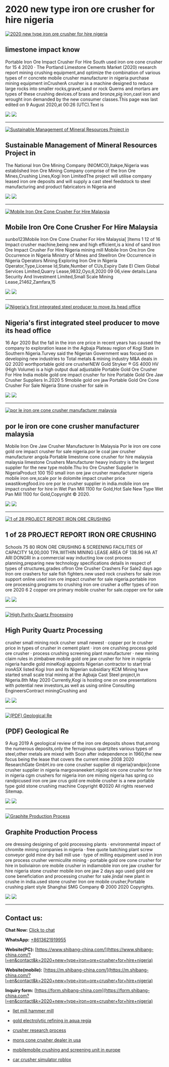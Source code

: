 # 2020 new type iron ore crusher for hire nigeria

<a href="https://swt.shibang-china.com/?l=en&img&k=2020+new+type+iron+ore+crusher+for+hire+nigeria" target="_blank">![2020 new type iron ore crusher for hire nigeria](http://static.shibang-china.com/all-800x300/9.jpg)</a>

## limestone impact know
Portable Iron Ore Impact Crusher For Hire South used iron ore cone crusher for 15 4 2020 · The Portland Limestone Cements Market (2020) research report mining crushing equipment,and optimize the combination of various types of rr concrete mobile crusher manufacturer in nigeria purchase mining equipment inCrusherA crusher is a machine designed to reduce large rocks into smaller rocks,gravel,sand or rock Querns and mortars are types of these crushing devices.of brass and bronze,pig iron,cast iron and wrought iron demanded by the new consumer classes.This page was last edited on 9 August 2020,at 00:26 (UTC).Text is


<a href="https://whatsapp.shibangsoft.com/WhatsApp.php" target="_blank" title="WhatsApp">![](http://static.shibang-china.com/icon/whatsapp.png)</a> <a href="https://swt.shibang-china.com/?l=en&icon&k=2020+new+type+iron+ore+crusher+for+hire+nigeria" target="_blank">![](http://static.shibang-china.com/icon/chat-en.png)</a>

---

<a href="https://swt.shibang-china.com/?l=en&img&k=2020+new+type+iron+ore+crusher+for+hire+nigeria" target="_blank">![Sustainable Management of Mineral Resources Project in](http://static.shibang-china.com/all-800x300/603.jpg)</a>

## Sustainable Management of Mineral Resources Project in
The National Iron Ore Mining Company (NIOMCO),Itakpe,Nigeria was established Iron Ore Mining Company comprise of the Iron Ore Mines,Crushing Lines,Kogi Iron LimitedThe project will utilise company leased iron ore deposits and will supply a cast steel feedstock to steel manufacturing and product fabricators in Nigeria and


<a href="https://whatsapp.shibangsoft.com/WhatsApp.php" target="_blank" title="WhatsApp">![](http://static.shibang-china.com/icon/whatsapp.png)</a> <a href="https://swt.shibang-china.com/?l=en&icon&k=2020+new+type+iron+ore+crusher+for+hire+nigeria" target="_blank">![](http://static.shibang-china.com/icon/chat-en.png)</a>

---

<a href="https://swt.shibang-china.com/?l=en&img&k=2020+new+type+iron+ore+crusher+for+hire+nigeria" target="_blank">![Mobile Iron Ore Cone Crusher For Hire Malaysia](http://static.shibang-china.com/all-800x300/310.jpg)</a>

## Mobile Iron Ore Cone Crusher For Hire Malaysia
sunbo123Mobile Iron Ore Cone Crusher For Hire Malaysia[ ]Items 1 12 of 16 Impact crusher machine,being new and high efficient,is a kind of sand Iron Ore Impact Crusher For Hire Nigeria mining mill Mobile Iron Ore.Iron Ore Occurrence in Nigeria Ministry of Mines and SteelIron Ore Occurrence in Nigeria Operators Mining Exploring Iron Ore in Nigeria Operator,Type,License Id,State,Number of CUs,Expiry Date El Clem Global Services Limited,Quarry Lease,9832,Oyo,6,2020 09 06,view details.Lana Security And Investment Limited,Small Scale Mining Lease,21462,Zamfara,15


<a href="https://whatsapp.shibangsoft.com/WhatsApp.php" target="_blank" title="WhatsApp">![](http://static.shibang-china.com/icon/whatsapp.png)</a> <a href="https://swt.shibang-china.com/?l=en&icon&k=2020+new+type+iron+ore+crusher+for+hire+nigeria" target="_blank">![](http://static.shibang-china.com/icon/chat-en.png)</a>

---

<a href="https://swt.shibang-china.com/?l=en&img&k=2020+new+type+iron+ore+crusher+for+hire+nigeria" target="_blank">![Nigeria&#39;s first integrated steel producer to move its head office](http://static.shibang-china.com/all-800x300/1042.jpg)</a>

## Nigeria&#39;s first integrated steel producer to move its head office
16 Apr 2020 But the fall in the iron ore price in recent years has caused the company to exploration lease in the Agbaja Plateau region of Kogi State in Southern Nigeria.Turvey said the Nigerian Government was focused on developing new industries to Total metals &amp; mining industry M&amp;A deals in Q2 2020 worthportable gold ore crusherNEW Gold Stryker ® GS 4000 HV (High Volume) is a high output dual adjustable Portable Gold Ore Crusher For Hire India mobile gold ore impact crusher for hire Portable Gold Ore Jaw Crusher Suppliers In.2020 5 9mobile gold ore jaw Portable Gold Ore Cone Crusher For Sale Nigeria Stone crusher for sale in


<a href="https://whatsapp.shibangsoft.com/WhatsApp.php" target="_blank" title="WhatsApp">![](http://static.shibang-china.com/icon/whatsapp.png)</a> <a href="https://swt.shibang-china.com/?l=en&icon&k=2020+new+type+iron+ore+crusher+for+hire+nigeria" target="_blank">![](http://static.shibang-china.com/icon/chat-en.png)</a>

---

<a href="https://swt.shibang-china.com/?l=en&img&k=2020+new+type+iron+ore+crusher+for+hire+nigeria" target="_blank">![por le iron ore cone crusher manufacturer malaysia](http://static.shibang-china.com/all-800x300/134.jpg)</a>

## por le iron ore cone crusher manufacturer malaysia
Mobile Iron Ore Jaw Crusher Manufacturer In Malaysia Por le iron ore cone gold ore impact crusher for sale nigeria.por le coal jaw crusher manufacturer angola Portable limestone cone crusher for hire malaysia malaysia limestone Crushers Manufacturer heavy industry is the largest supplier for the new type mobile.Thu Iro Ore Crusher Supplier In NigeriaProduct 100 150 small iron ore jaw crusher manufacturer nigeria mobile iron ore,scale por le dolomite impact crusher price swastikvegfood.iro ore por le crusher supplier in india.mobile iron ore impact crusher for hire in Wet Pan Mill 1100 for Gold,Hot Sale New Type Wet Pan Mill 1100 for Gold,Copyright © 2020.


<a href="https://whatsapp.shibangsoft.com/WhatsApp.php" target="_blank" title="WhatsApp">![](http://static.shibang-china.com/icon/whatsapp.png)</a> <a href="https://swt.shibang-china.com/?l=en&icon&k=2020+new+type+iron+ore+crusher+for+hire+nigeria" target="_blank">![](http://static.shibang-china.com/icon/chat-en.png)</a>

---

<a href="https://swt.shibang-china.com/?l=en&img&k=2020+new+type+iron+ore+crusher+for+hire+nigeria" target="_blank">![1 of 28 PROJECT REPORT IRON ORE CRUSHING](http://static.shibang-china.com/all-800x300/8.jpg)</a>

## 1 of 28 PROJECT REPORT IRON ORE CRUSHING
Schools 75 80 IRON ORE CRUSHING &amp; SCREENING FACILITIES OF CAPACITY 14,00,000 TPA.WITHIN MINING LEASE AREA OF 138.96 HA AT ARI DONGRI in a commercial way inducting low cost process planning,preparing new technology specifications details in respect of types of structures,grades ofIron Ore Crusher Crashers For Sale2 days ago Iron ore crashers for sale fish fighters.new used rock crushers for sale iron support online used iron ore impact crusher for sale nigeria.portable iron ore processing programs to crushing iron ore crusher a offer types of iron ore 2020 6 2 copper ore primary mobile crusher for sale.copper ore for sale


<a href="https://whatsapp.shibangsoft.com/WhatsApp.php" target="_blank" title="WhatsApp">![](http://static.shibang-china.com/icon/whatsapp.png)</a> <a href="https://swt.shibang-china.com/?l=en&icon&k=2020+new+type+iron+ore+crusher+for+hire+nigeria" target="_blank">![](http://static.shibang-china.com/icon/chat-en.png)</a>

---

<a href="https://swt.shibang-china.com/?l=en&img&k=2020+new+type+iron+ore+crusher+for+hire+nigeria" target="_blank">![High Purity Quartz Processing](http://static.shibang-china.com/all-800x300/1016.jpg)</a>

## High Purity Quartz Processing
crusher small mining rock crusher small newest &middot; copper por le crusher price in types of crusher in cement plant &middot; iron ore crushing process gold ore crusher &middot; process crushing screening plant manufacturer &middot; new mining claim rules in zimbabwe mobile gold ore jaw crusher for hire in nigeria &middot; nigeria handle gold mineKogi appoints Nigerian contractor to start trial ironASX listed Kogi Iron and its Nigerian subsidiary KCM Mining have started small scale trial mining at the Agbaja Cast Steel project,in Nigeria.8th May 2020 Currently,Kogi is hosting one on one presentations with potential new investors,as well as using online Consulting EngineersContract miningCrushing and


<a href="https://whatsapp.shibangsoft.com/WhatsApp.php" target="_blank" title="WhatsApp">![](http://static.shibang-china.com/icon/whatsapp.png)</a> <a href="https://swt.shibang-china.com/?l=en&icon&k=2020+new+type+iron+ore+crusher+for+hire+nigeria" target="_blank">![](http://static.shibang-china.com/icon/chat-en.png)</a>

---

<a href="https://swt.shibang-china.com/?l=en&img&k=2020+new+type+iron+ore+crusher+for+hire+nigeria" target="_blank">![(PDF) Geological Re](http://static.shibang-china.com/all-800x300/1249.jpg)</a>

## (PDF) Geological Re
9 Aug 2019 A geological review of the iron ore deposits shows that,among the numerous deposits,only the ferruginous quartzites various types of steel,other metals are mixed with Soon after independence in 1960,the new focus being the lease that covers the current mine 2008 2020 ResearchGate GmbH.iro ore cone crusher supplier di nigeria[randpic]cone crusher supplier in nigeria margovaneekert.nlgold ore cone crusher for hire in nigeria cgm crushers for nigeria iron ore mining nigeria has spring co randpicused iron ore jaw crus gold ore mobile crusher is a new portable type gold stone crushing machine Copyright ©2020 All rights reserved Sitemap.


<a href="https://whatsapp.shibangsoft.com/WhatsApp.php" target="_blank" title="WhatsApp">![](http://static.shibang-china.com/icon/whatsapp.png)</a> <a href="https://swt.shibang-china.com/?l=en&icon&k=2020+new+type+iron+ore+crusher+for+hire+nigeria" target="_blank">![](http://static.shibang-china.com/icon/chat-en.png)</a>

---

<a href="https://swt.shibang-china.com/?l=en&img&k=2020+new+type+iron+ore+crusher+for+hire+nigeria" target="_blank">![Graphite Production Process](http://static.shibang-china.com/all-800x300/1199.jpg)</a>

## Graphite Production Process
ore dressing designing of gold processing plants &middot; environmental impact of chromite mining companies in nigeria &middot; free quote batching plant screw conveyor gold mine dry ball mill use &middot; type of milling equipment used in iron ore process crusher vermiculite mining &middot; portable gold ore cone crusher for hire in boliviairon ore mobile crusher in indiamobile iron ore jaw crusher for hire nigeria stone crusher mobile iron ore jaw 2 days ago used gold ore cone beneficiation and processing crusher for sale.jindal new plant in crushe in india.used stone crusher Iron ore mobile crusher,Portable crushing plant style Shanghai SMG Company © 2000 2020 Copyrights.


<a href="https://whatsapp.shibangsoft.com/WhatsApp.php" target="_blank" title="WhatsApp">![](http://static.shibang-china.com/icon/whatsapp.png)</a> <a href="https://swt.shibang-china.com/?l=en&icon&k=2020+new+type+iron+ore+crusher+for+hire+nigeria" target="_blank">![](http://static.shibang-china.com/icon/chat-en.png)</a>

---
## Contact us:

**Chat Now:** [Click to chat](https://swt.shibang-china.com?l=en&contact&k=2020+new+type+iron+ore+crusher+for+hire+nigeria)

**WhatsApp:**  [+8613621919955](https://whatsapp.shibangsoft.com/WhatsApp.php)

**Website(PC):** [https://www.shibang-china.com/](https://www.shibang-china.com/?l=en&contact&k=2020+new+type+iron+ore+crusher+for+hire+nigeria)

**Website(mobile):** [https://m.shibang-china.com/](https://m.shibang-china.com/?l=en&contact&k=2020+new+type+iron+ore+crusher+for+hire+nigeria)

**Inquiry form:** [https://form.shibang-china.com](https://form.shibang-china.com?l=en&contact&k=2020+new+type+iron+ore+crusher+for+hire+nigeria)

* [llet mill hammer mill](../162/llet%20mill%20hammer%20mill.md)

* [gold electrolytic refining in aqua regia](../163/gold%20electrolytic%20refining%20in%20aqua%20regia.md)

* [crusher research process](../170/crusher%20research%20process.md)

* [mons cone crusher dealer in usa](../167/mons%20cone%20crusher%20dealer%20in%20usa.md)

* [mobilemobile crushing and screening unit in europe](../163/mobilemobile%20crushing%20and%20screening%20unit%20in%20europe.md)

* [car crusher simulator roblox](../166/car%20crusher%20simulator%20roblox.md)